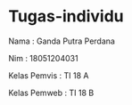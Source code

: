 # Tugas-individu
Nama : Ganda Putra Perdana 

Nim : 18051204031

Kelas Pemvis : TI 18 A

Kelas Pemweb : TI 18 B
